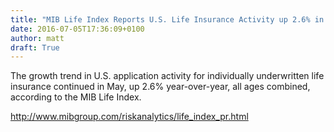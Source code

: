 ```yaml
---
title: "MIB Life Index Reports U.S. Life Insurance Activity up 2.6% in May"
date: 2016-07-05T17:36:09+0100
author: matt
draft: True
---
```

The growth trend in U.S. application activity for individually underwritten life insurance continued in May, up 2.6% year-over-year, all ages combined, according to the MIB Life Index.

http://www.mibgroup.com/riskanalytics/life_index_pr.html
